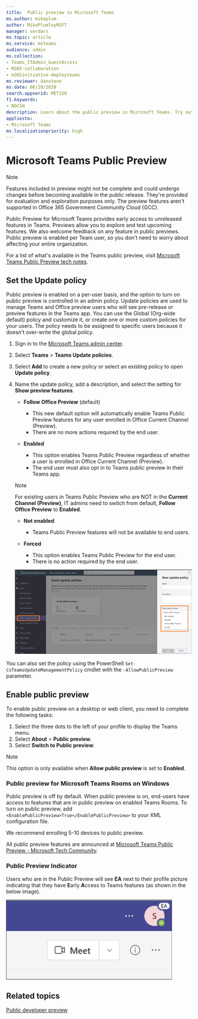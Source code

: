 ```yaml
---
title:  Public preview in Microsoft Teams
ms.author: mikeplum
author: MikePlumleyMSFT
manager: serdars
ms.topic: article
ms.service: msteams
audience: admin
ms.collection: 
- Teams_ITAdmin_GuestAccess
- M365-collaboration
- m365initiative-deployteams
ms.reviewer: dansteve
ms.date: 06/29/2020
search.appverid: MET150
f1.keywords:
- NOCSH
description: Learn about the public preview in Microsoft Teams. Try out new features and provide feedback.
appliesto: 
- Microsoft Teams
ms.localizationpriority: high
---
```


# Microsoft Teams Public Preview

> [!NOTE] 
> Features included in preview might not be complete and could undergo changes before becoming available in the public release. They're provided for evaluation and exploration purposes only. The preview features aren't supported in Office 365 Government Community Cloud (GCC).

Public Preview for Microsoft Teams provides early access to unreleased features in Teams. Previews allow you to explore and test upcoming features. We also welcome feedback on any feature in public previews. Public preview is enabled per Team user, so you don't need to worry about affecting your entire organization.

For a list of what's available in the Teams public preview, visit [Microsoft Teams Public Preview tech notes](https://techcommunity.microsoft.com/t5/microsoft-teams-public-preview/bd-p/MicrosoftTeamsPublicPreview).

## Set the Update policy

Public preview is enabled on a per-user basis, and the option to turn on public preview is controlled in an admin policy. Update policies are used to manage Teams and Office preview users who will see pre-release or preview features in the Teams app. You can use the Global (Org-wide default) policy and customize it, or create one or more custom policies for your users. The policy needs to be assigned to specific users because it doesn't over-write the global policy.

1. Sign in to the [Microsoft Teams admin center](https://admin.teams.microsoft.com/).

2. Select **Teams** > **Teams Update policies**.

1. Select **Add** to create a new policy or select an existing policy to open **Update policy**.

2. Name the update policy, add a description, and select the setting for **Show preview features**.

   -   **Follow Office Preview** (default)
       - This new default option will automatically enable Teams Public Preview features for any user enrolled in Office Current Channel (Preview). 
       - There are no more actions required by the end user.
       
   -   **Enabled**
       - This option enables Teams Public Preview regardless of whether a user is enrolled in Office Current Channel (Preview). 
       - The end user must also opt in to Teams public preview in their Teams app.

   > [!NOTE]  
   > For existing users in Teams Public Preview who are NOT in the **Current Channel (Preview)**, IT admins need to switch from default, **Follow Office Preview** to **Enabled**.
 
   - **Not enabled** 
     - Teams Public Preview features will not be available to end users.

   -  **Forced** 
       - This option enables Teams Public Preview for the end user.
       - There is no action required by the end user.
       
    ![shows the preview settings dialog.](media/forced-preview.png)  

You can also set the policy using the PowerShell `Set-CsTeamsUpdateManagementPolicy` cmdlet with the `-AllowPublicPreview` parameter.

## Enable public preview

To enable public preview on a desktop or web client, you need to complete the following tasks:

1. Select the three dots to the left of your profile to display the Teams menu.
2. Select **About** > **Public preview**.
3. Select **Switch to Public preview**.

> [!NOTE]  
> This option is only available when **Allow public preview** is set to **Enabled**.

### Public preview for Microsoft Teams Rooms on Windows

Public preview is off by default. When public preview is on, end-users have access to features that are in public preview on enabled Teams Rooms. To turn on public preview, add ```<EnablePublicPreview>True</EnablePublicPreview>``` to your XML configuration file.

We recommend enrolling 5-10 devices to public preview. 

All public preview features are announced at [Microsoft Teams Public Preview - Microsoft Tech Community](https://techcommunity.microsoft.com/t5/microsoft-teams-public-preview/bd-p/MicrosoftTeamsPublicPreview).

### Public Preview Indicator

Users who are in the Public Preview  will see **EA** next to their profile picture indicating that they have **E**arly **A**ccess to Teams features (as shown in the below image). 

![EA-icon-screenshot](media/EA-screenshot.png)

## Related topics

[Public developer preview](/microsoftteams/platform/resources/dev-preview/developer-preview-intro)
